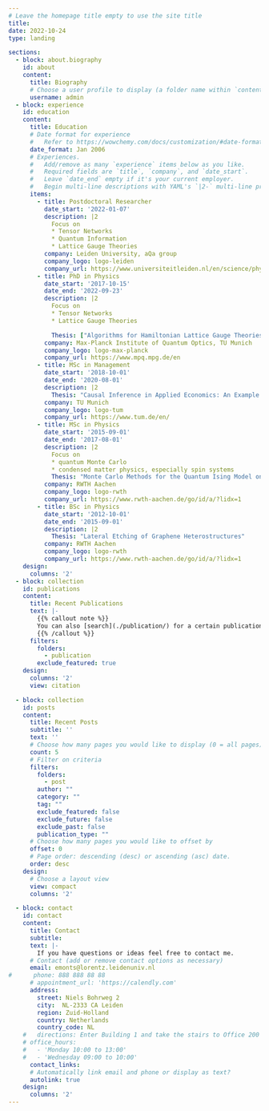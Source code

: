 ```yaml
---
# Leave the homepage title empty to use the site title
title:
date: 2022-10-24
type: landing

sections:
  - block: about.biography
    id: about
    content:
      title: Biography
      # Choose a user profile to display (a folder name within `content/authors/`)
      username: admin
  - block: experience
    id: education
    content:
      title: Education
      # Date format for experience
      #   Refer to https://wowchemy.com/docs/customization/#date-format
      date_format: Jan 2006
      # Experiences.
      #   Add/remove as many `experience` items below as you like.
      #   Required fields are `title`, `company`, and `date_start`.
      #   Leave `date_end` empty if it's your current employer.
      #   Begin multi-line descriptions with YAML's `|2-` multi-line prefix.
      items:
        - title: Postdoctoral Researcher
          date_start: '2022-01-07'
          description: |2
            Focus on 
            * Tensor Networks
            * Quantum Information
            * Lattice Gauge Theories
          company: Leiden University, aQa group
          company_logo: logo-leiden
          company_url: https://www.universiteitleiden.nl/en/science/physics
        - title: PhD in Physics
          date_start: '2017-10-15'
          date_end: '2022-09-23'
          description: |2
            Focus on 
            * Tensor Networks
            * Lattice Gauge Theories

            Thesis: ["Algorithms for Hamiltonian Lattice Gauge Theories"](https://mediatum.ub.tum.de/1657413)
          company: Max-Planck Institute of Quantum Optics, TU Munich
          company_logo: logo-max-planck
          company_url: https://www.mpq.mpg.de/en
        - title: MSc in Management
          date_start: '2018-10-01'
          date_end: '2020-08-01'
          description: |2
            Thesis: "Causal Inference in Applied Economics: An Example of Naming Strategies in German Food Processing"
          company: TU Munich
          company_logo: logo-tum
          company_url: https://www.tum.de/en/ 
        - title: MSc in Physics
          date_start: '2015-09-01'
          date_end: '2017-08-01'
          description: |2
            Focus on
            * quantum Monte Carlo
            * condensed matter physics, especially spin systems
            Thesis: "Monte Carlo Methods for the Quantum Ising Model on Frustrated Lattices"
          company: RWTH Aachen
          company_logo: logo-rwth
          company_url: https://www.rwth-aachen.de/go/id/a/?lidx=1
        - title: BSc in Physics
          date_start: '2012-10-01'
          date_end: '2015-09-01'
          description: |2
            Thesis: "Lateral Etching of Graphene Heterostructures"
          company: RWTH Aachen
          company_logo: logo-rwth
          company_url: https://www.rwth-aachen.de/go/id/a/?lidx=1
    design:
      columns: '2'
  - block: collection
    id: publications
    content:
      title: Recent Publications
      text: |-
        {{% callout note %}}
        You can also [search](./publication/) for a certain publication
        {{% /callout %}}
      filters:
        folders:
          - publication
        exclude_featured: true
    design:
      columns: '2'
      view: citation

  - block: collection
    id: posts
    content:
      title: Recent Posts
      subtitle: ''
      text: ''
      # Choose how many pages you would like to display (0 = all pages)
      count: 5
      # Filter on criteria
      filters:
        folders:
          - post
        author: ""
        category: ""
        tag: ""
        exclude_featured: false
        exclude_future: false
        exclude_past: false
        publication_type: ""
      # Choose how many pages you would like to offset by
      offset: 0
      # Page order: descending (desc) or ascending (asc) date.
      order: desc
    design:
      # Choose a layout view
      view: compact
      columns: '2'

  - block: contact
    id: contact
    content:
      title: Contact
      subtitle:
      text: |-
        If you have questions or ideas feel free to contact me.
      # Contact (add or remove contact options as necessary)
      email: emonts@lorentz.leidenuniv.nl
#      phone: 888 888 88 88
      # appointment_url: 'https://calendly.com'
      address:
        street: Niels Bohrweg 2
        city:  NL-2333 CA Leiden
        region: Zuid-Holland
        country: Netherlands
        country_code: NL
    #   directions: Enter Building 1 and take the stairs to Office 200 on Floor 2
    # office_hours:
    #   - 'Monday 10:00 to 13:00'
    #   - 'Wednesday 09:00 to 10:00'
      contact_links:
      # Automatically link email and phone or display as text?
      autolink: true
    design:
      columns: '2'
---
```

